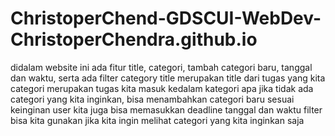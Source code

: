 # ChristoperChend-GDSCUI-WebDev-ChristoperChendra.github.io

didalam website ini ada fitur title, categori, tambah categori baru, tanggal dan waktu, serta ada filter category
title merupakan title dari tugas yang kita
categori merupakan tugas kita masuk kedalam kategori apa
jika tidak ada categori yang kita inginkan, bisa menambahkan categori baru sesuai keinginan user
kita juga bisa memasukkan deadline tanggal dan waktu 
filter bisa kita gunakan jika kita ingin melihat categori yang kita inginkan saja
